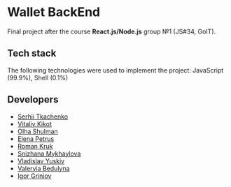 # Wallet BackEnd

Final project after the course **React.js/Node.js** group №1 (JS#34, GoIT).

## Tech stack

The following technologies were used to implement the project: JavaScript
(99.9%), Shell (0.1%)

## Developers

- [Serhii Tkachenko](https://www.linkedin.com/in/serhii-tkachenko-28075821b/)
- [Vitaliy Kikot](https://www.linkedin.com/in/vitaliy-kikot-241618211/)
- [Olha Shulman](https://www.linkedin.com/in/olga-shulman-48384a173/)
- [Elena Petrus](https://www.linkedin.com/in/elena-petrus-bb9038212/)
- [Roman Kruk](https://www.linkedin.com/in/roman-kruk-b84045221/)
- [Snizhana Mykhaylova](https://www.linkedin.com/in/snizhana-mykhaylova/)
- [Vladislav Yuskiv](https://www.linkedin.com/in/%D0%B2%D0%BB%D0%B0%D0%B4%D0%B8%D1%81%D0%BB%D0%B0%D0%B2-%D1%8E%D1%81%D1%8C%D0%BA%D1%96%D0%B2-565a64230/)
- [Valeryia Bedulyna](https://www.linkedin.com/in/valeriia-liferova-3b1656221/)
- [Igor Griniov](https://www.linkedin.com/in/igor-griniov-a94b3a211/)
